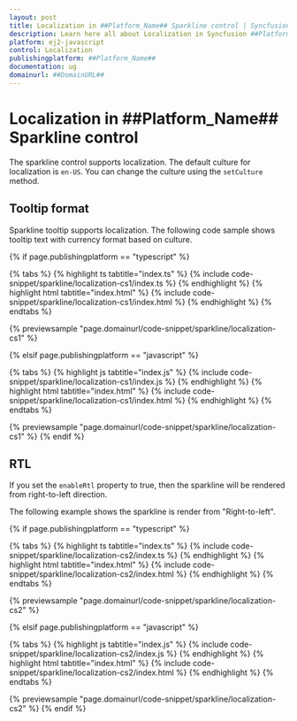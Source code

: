 ```yaml
---
layout: post
title: Localization in ##Platform_Name## Sparkline control | Syncfusion
description: Learn here all about Localization in Syncfusion ##Platform_Name## Sparkline control of Syncfusion Essential JS 2 and more.
platform: ej2-javascript
control: Localization 
publishingplatform: ##Platform_Name##
documentation: ug
domainurl: ##DomainURL##
---
```


# Localization in ##Platform_Name## Sparkline control

The sparkline control supports localization. The default culture for localization is `en-US`. You can change the culture using the `setCulture` method.

## Tooltip format

Sparkline tooltip supports localization. The following code sample shows tooltip text with currency format based on culture.

{% if page.publishingplatform == "typescript" %}

 {% tabs %}
{% highlight ts tabtitle="index.ts" %}
{% include code-snippet/sparkline/localization-cs1/index.ts %}
{% endhighlight %}
{% highlight html tabtitle="index.html" %}
{% include code-snippet/sparkline/localization-cs1/index.html %}
{% endhighlight %}
{% endtabs %}
        
{% previewsample "page.domainurl/code-snippet/sparkline/localization-cs1" %}

{% elsif page.publishingplatform == "javascript" %}

{% tabs %}
{% highlight js tabtitle="index.js" %}
{% include code-snippet/sparkline/localization-cs1/index.js %}
{% endhighlight %}
{% highlight html tabtitle="index.html" %}
{% include code-snippet/sparkline/localization-cs1/index.html %}
{% endhighlight %}
{% endtabs %}

{% previewsample "page.domainurl/code-snippet/sparkline/localization-cs1" %}
{% endif %}

## RTL

If you set the `enableRtl` property to true, then the sparkline will be rendered from right-to-left direction.

The following example shows the sparkline is render from "Right-to-left".

{% if page.publishingplatform == "typescript" %}

 {% tabs %}
{% highlight ts tabtitle="index.ts" %}
{% include code-snippet/sparkline/localization-cs2/index.ts %}
{% endhighlight %}
{% highlight html tabtitle="index.html" %}
{% include code-snippet/sparkline/localization-cs2/index.html %}
{% endhighlight %}
{% endtabs %}
        
{% previewsample "page.domainurl/code-snippet/sparkline/localization-cs2" %}

{% elsif page.publishingplatform == "javascript" %}

{% tabs %}
{% highlight js tabtitle="index.js" %}
{% include code-snippet/sparkline/localization-cs2/index.js %}
{% endhighlight %}
{% highlight html tabtitle="index.html" %}
{% include code-snippet/sparkline/localization-cs2/index.html %}
{% endhighlight %}
{% endtabs %}

{% previewsample "page.domainurl/code-snippet/sparkline/localization-cs2" %}
{% endif %}